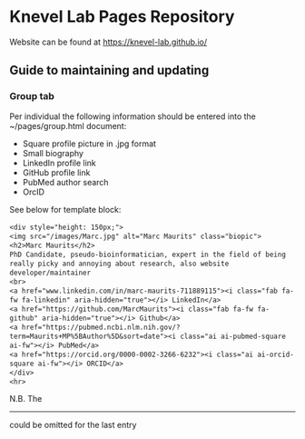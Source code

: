 # Knevel Lab Pages Repository

Website can be found at https://knevel-lab.github.io/

## Guide to maintaining and updating

### Group tab

Per individual the following information should be entered into the ~/pages/group.html document:

* Square profile picture in .jpg format
* Small biography
* LinkedIn profile link
* GitHub profile link
* PubMed author search
* OrcID

See below for template block: 

	<div style="height: 150px;">
	<img src="/images/Marc.jpg" alt="Marc Maurits" class="biopic">
	<h2>Marc Maurits</h2>
	PhD Candidate, pseudo-bioinformatician, expert in the field of being really picky and annoying about research, also website developer/maintainer
	<br>
	<a href="www.linkedin.com/in/marc-maurits-711889115"><i class="fab fa-fw fa-linkedin" aria-hidden="true"></i> LinkedIn</a>
	<a href="https://github.com/MarcMaurits"><i class="fab fa-fw fa-github" aria-hidden="true"></i> Github</a>
	<a href="https://pubmed.ncbi.nlm.nih.gov/?term=Maurits+MP%5BAuthor%5D&sort=date"><i class="ai ai-pubmed-square ai-fw"></i> PubMed</a>
	<a href="https://orcid.org/0000-0002-3266-6232"><i class="ai ai-orcid-square ai-fw"></i> ORCID</a>
	</div>
	<hr>

N.B. The <hr /> could be omitted for the last entry